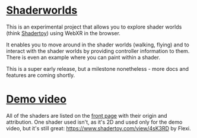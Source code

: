# [Shaderworlds](https://shaderworlds.com)

This is an experimental project that allows you to explore shader worlds (think [Shadertoy](https://shadertoy.com)) using WebXR in the browser.

It enables you to move around in the shader worlds (walking, flying) and to interact with the shader worlds by providing controller information to them.
There is even an example where you can paint within a shader.

This is a super early release, but a milestone nonetheless - more docs and features are coming shortly.

# [Demo video](https://twitter.com/JureTriglav/status/1350609805740810240?s=20)

All of the shaders are listed on the [front page](https://shaderworlds.com) with their origin and attribution. One shader used isn't, as it's 2D and used only for the demo video, but it's still great: https://www.shadertoy.com/view/4sK3RD by Flexi.

